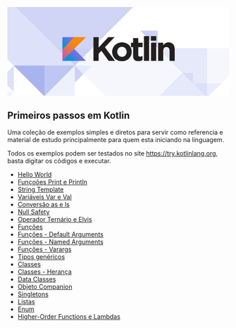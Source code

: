 
![](images/kotlin_800x320.png)
## Primeiros passos em Kotlin

Uma coleção de exemplos simples e diretos para servir como referencia e material de estudo principalmente para quem esta iniciando na linguagem.

Todos os exemplos podem ser testados no site https://try.kotlinlang.org, basta digitar os códigos e executar.


* [Hello World](https://github.com/Viktoorrocha/Kotlin-Hands-On/blob/master/Hello%20World/HelloWorld.kt)
* [Funçoões Print e Println](https://github.com/Viktoorrocha/Kotlin-Hands-On/tree/master/funcoes_print_%20println)
* [String Template](https://github.com/Viktoorrocha/Kotlin-Hands-On/tree/master/string_template)
* [Variáveis Var e Val](https://github.com/Viktoorrocha/Kotlin-Hands-On/tree/master/variaveis_var_e_val)
* [Conversão as e ls](https://github.com/Viktoorrocha/Kotlin-Hands-On/tree/master/conversao_as_ls)
* [Null Safety](https://github.com/Viktoorrocha/Kotlin-Hands-On/tree/master/Objetos_Nulos(Null%20Safety))
* [Operador Ternário e Elvis](https://github.com/Viktoorrocha/Kotlin-Hands-On/tree/master/Operador_Tern%C3%A1rio_Elvis)
* [Funções](https://github.com/Viktoorrocha/Kotlin-Hands-On/tree/master/funcoes)
* [Funções - Default Arguments](https://github.com/Viktoorrocha/Kotlin-Hands-On/commit/05f4a2d8500f37aeae93d7a21bf791733e9685aa)
* [Funções - Named Arguments](https://github.com/Viktoorrocha/Kotlin-Hands-On/commit/501f00fdffef7658319a5bff867ea5fb97b473dc)
* [Funções - Varargs](https://github.com/Viktoorrocha/Kotlin-Hands-On/blob/master/funcoes_varargs/example.kt)
* [Tipos genéricos](https://github.com/Viktoorrocha/Kotlin-Hands-On/blob/master/tipos_genericos/example.kt)
* [Classes](https://github.com/Viktoorrocha/Kotlin-Hands-On/blob/master/classes/example.kt)
* [Classes - Herança](https://github.com/Viktoorrocha/Kotlin-Hands-On/blob/master/classes_heranca/example.kt)
* [Data Classes](https://github.com/Viktoorrocha/Kotlin-Hands-On/blob/master/Data%20Classes/example.kt)
* [Objeto Companion](https://github.com/Viktoorrocha/Kotlin-Hands-On/blob/master/Objeto_companion/example.kt)
* [Singletons](https://github.com/Viktoorrocha/Kotlin-Hands-On/blob/master/Singletons/example.kt)
* [Listas](https://github.com/Viktoorrocha/Kotlin-Hands-On/blob/master/Listas/example.kt)
* [Enum](https://github.com/Viktoorrocha/Kotlin-Hands-On/blob/master/Enum/example.kt)
* [Higher-Order Functions e Lambdas]()
